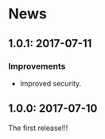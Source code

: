 # News

## 1.0.1: 2017-07-11

### Improvements

  * Improved security.

## 1.0.0: 2017-07-10

The first release!!!
